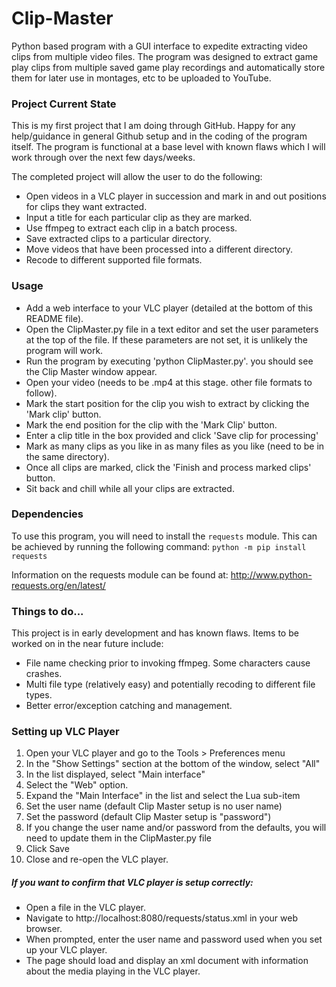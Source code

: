 # Clip-Master
Python based program with a GUI interface to expedite extracting video clips from multiple video files.
The program was designed to extract game play clips from multiple saved game play recordings and automatically store them
for later use in montages, etc to be uploaded to YouTube.

### Project Current State

This is my first project that I am doing through GitHub. Happy for any help/guidance in general Github setup and in the
coding of the program itself. The program is functional at a base level with known flaws which I will work through over the
next few days/weeks.

The completed project will allow the user to do the following:
- Open videos in a VLC player in succession and mark in and out positions for clips they want extracted.
- Input a title for each particular clip as they are marked.
- Use ffmpeg to extract each clip in a batch process.
- Save extracted clips to a particular directory.
- Move videos that have been processed into a different directory.
- Recode to different supported file formats.

### Usage

- Add a web interface to your VLC player (detailed at the bottom of this README file).
- Open the ClipMaster.py file in a text editor and set the user parameters at the top of the file. If these
parameters are not set, it is unlikely the program will work.
- Run the program by executing 'python ClipMaster.py'. you should see the Clip Master window appear.
- Open your video (needs to be .mp4 at this stage. other file formats to follow).
- Mark the start position for the clip you wish to extract by clicking the 'Mark clip' button.
- Mark the end position for the clip with the 'Mark Clip' button.
- Enter a clip title in the box provided and click 'Save clip for processing'
- Mark as many clips as you like in as many files as you like (need to be in the same directory).
- Once all clips are marked, click the 'Finish and process marked clips' button.
- Sit back and chill while all your clips are extracted.

### Dependencies

To use this program, you will need to install the `requests` module.  This can be achieved by running the following command:
    `python -m pip install requests`

Information on the requests module can be found at: http://www.python-requests.org/en/latest/


### Things to do...

This project is in early development and has known flaws. Items to be worked on in the near future include:
- File name checking prior to invoking ffmpeg. Some characters cause crashes.
- Multi file type (relatively easy) and potentially recoding to different file types.
- Better error/exception catching and management.

### Setting up VLC Player

1. Open your VLC player and go to the Tools > Preferences menu
2. In the "Show Settings" section at the bottom of the window, select "All"
3. In the list displayed, select "Main interface"
4. Select the "Web" option.
5. Expand the "Main Interface" in the list and select the Lua sub-item
6. Set the user name (default Clip Master setup is no user name)
7. Set the password (default Clip Master setup is "password")
8. If you change the user name and/or password from the defaults, you will need to update them in the ClipMaster.py file
9. Click Save
10. Close and re-open the VLC player.

##### If you want to confirm that VLC player is setup correctly:
-  Open a file in the VLC player.
-  Navigate to http://localhost:8080/requests/status.xml in your web browser.
-  When prompted, enter the user name and password used when you set up your VLC player.
-  The page should load and display an xml document with information about the media playing in the VLC player.



